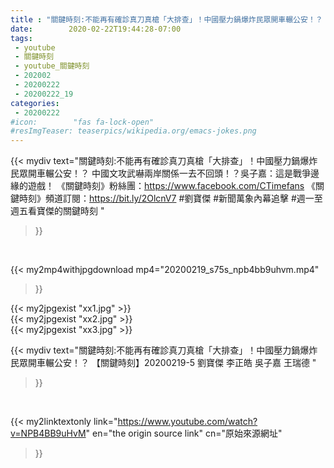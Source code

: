 ```yaml
---
title : "關鍵時刻:不能再有確診真刀真槍「大排查」！中國壓力鍋爆炸民眾開車輾公安！？ 【關鍵時刻】20200219-5 劉寶傑 李正皓 吳子嘉 王瑞德 "
date:        2020-02-22T19:44:28-07:00
tags:
 - youtube
 - 關鍵時刻
 - youtube_關鍵時刻
 - 202002
 - 20200222
 - 20200222_19
categories:
 - 20200222
#icon:        "fas fa-lock-open"
#resImgTeaser: teaserpics/wikipedia.org/emacs-jokes.png
---
```


{{< mydiv text="關鍵時刻:不能再有確診真刀真槍「大排查」！中國壓力鍋爆炸民眾開車輾公安！？ 中國文攻武嚇兩岸關係一去不回頭！？吳子嘉：這是戰爭邊緣的遊戲！  《關鍵時刻》粉絲團：https://www.facebook.com/CTimefans 《關鍵時刻》頻道訂閱：https://bit.ly/2OlcnV7  #劉寶傑 #新聞萬象內幕追擊 #週一至週五看寶傑的關鍵時刻 "
>}}
<br>


{{< my2mp4withjpgdownload mp4="20200219_s75s_npb4bb9uhvm.mp4"
>}}

{{< my2jpgexist "xx1.jpg" >}}<br>
{{< my2jpgexist "xx2.jpg" >}}<br>
{{< my2jpgexist "xx3.jpg" >}}<br>



{{< mydiv text="關鍵時刻:不能再有確診真刀真槍「大排查」！中國壓力鍋爆炸民眾開車輾公安！？ 【關鍵時刻】20200219-5 劉寶傑 李正皓 吳子嘉 王瑞德 "
>}}
<br>

{{< my2linktextonly link="https://www.youtube.com/watch?v=NPB4BB9uHvM"
en="the origin source link" cn="原始來源網址"
>}}


<br>

